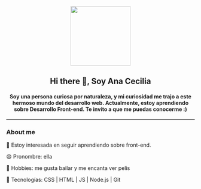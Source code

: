 <div id="header" align="center">
  <img src="https://media.giphy.com/media/z24q9PQNlw19u/giphy.gif" width="160"        height="160"/>
  <h2 aling="center">Hi there 👋, Soy Ana Cecilia </h2>
  <h4 aling="center"> Soy una persona curiosa por naturaleza, y mi curiosidad me trajo a este hermoso mundo del desarrollo web. Actualmente, estoy aprendiendo sobre Desarrollo Front-end. Te invito a que me puedas conocerme :)</h4>
 </div>

---
<h3> About me </h3>
<p>🌱 Estoy interesada en seguir aprendiendo sobre front-end.</p>
<p>😄 Pronombre: ella </p>
<p>💃 Hobbies: me gusta bailar y me encanta ver pelis </p>
<p>🔧 Tecnologías: CSS | HTML | JS | Node.js | Git </p>
<!--
**CeToribio/CeToribio** is a ✨ _special_ ✨ repository because its `README.md` (this file) appears on your GitHub profile.

Here are some ideas to get you started:

- 🔭 I’m currently working on ...
- 🌱 🏻I’m currently learning ...
- 👯 I’m looking to collaborate on ...
- 🤔 I’m looking for help with ...
- 💬 Ask me about ...
- 📫 How to reach me: ...
- 😄 Pronouns: ...
- ⚡ Fun fact: ...
-->
<div id="footer" align="center">
  

     
